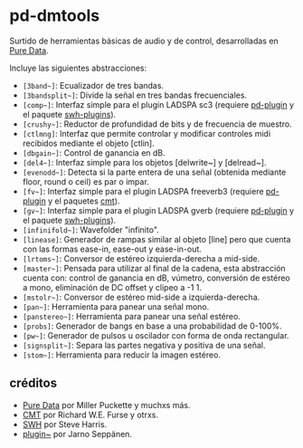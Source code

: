 # pd-dmtools
Surtido de herramientas básicas de audio y de control, desarrolladas en [Pure Data](https://github.com/pure-data/pure-data).  
  
Incluye las siguientes abstracciones:
- `[3band~]`: Ecualizador de tres bandas.
- `[3bandsplit~]`: Divide la señal en tres bandas frecuenciales.
- `[comp~]`: Interfaz simple para el plugin LADSPA sc3 (requiere [pd-plugin](https://github.com/teaecetyrannis/pd-plugin) y el paquete [swh-plugins](hhttps://github.com/swh/ladspa)).
- `[crushy~]`: Reductor de profundidad de bits y de frecuencia de muestro.
- `[ctlmng]`: Interfaz que permite controlar y modificar controles midi recibidos mediante el objeto [ctlin].
- `[dbgain~]`: Control de ganancia en dB.
- `[del4~]`: Interfaz simple para los objetos [delwrite~] y [delread~].
- `[evenodd~]`: Detecta si la parte entera de una señal (obtenida mediante floor, round o ceil) es par o impar.
- `[fv~]`: Interfaz simple para el plugin LADSPA freeverb3 (requiere [pd-plugin](https://github.com/teaecetyrannis/pd-plugin) y el paquetes [cmt](https://www.ladspa.org/cmt/overview.html)).
- `[gv~]`: Interfaz simple para el plugin LADSPA gverb (requiere [pd-plugin](https://github.com/teaecetyrannis/pd-plugin) y el paquete [swh-plugins](hhttps://github.com/swh/ladspa)).
- `[infinifold~]`: Wavefolder "infinito".
- `[linease]`: Generador de rampas similar al objeto [line] pero que cuenta con las formas ease-in, ease-out y ease-in-out.
- `[lrtoms~]`: Conversor de estéreo izquierda-derecha a mid-side.
- `[master~]`: Pensada para utilizar al final de la cadena, esta abstracción cuenta con: control de ganancia en dB, vúmetro, conversión de estéreo a mono, eliminación de DC offset y clipeo a -1 1.
- `[mstolr~]`: Conversor de estéreo mid-side a izquierda-derecha.
- `[pan~]`: Herramienta para panear una señal mono.
- `[panstereo~]`: Herramienta para panear una señal estéreo.
- `[probs]`: Generador de bangs en base a una probabilidad de 0-100%.
- `[pw~]`: Generador de pulsos u oscilador con forma de onda rectangular.
- `[signsplit~]`: Separa las partes negativa y positiva de una señal.
- `[stom~]`: Herramienta para reducir la imagen estéreo.

## créditos
- [Pure Data](https://github.com/pure-data/pure-data) por Miller Puckette y muchxs más.
- [CMT](https://www.ladspa.org/cmt/overview.html) por Richard W.E. Furse y otrxs.
- [SWH](https://github.com/swh/ladspa) por Steve Harris.
- [plugin~](https://github.com/teaecetyrannis/pd-plugin) por Jarno Seppänen.
